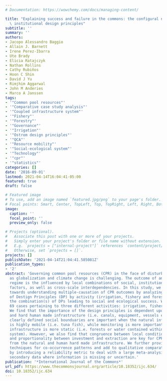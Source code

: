 ```yaml
---
# Documentation: https://wowchemy.com/docs/managing-content/

title: "Explaining success and failure in the commons: the configural nature of Ostrom's\
  \ institutional design principles"
subtitle: ''
summary: ''
authors:
- Jacopo Alessandro Baggio
- Allain J. Barnett
- Irene Perez-Ibarra
- Ute Brady
- Elicia Ratajczyk
- Nathan Rollins
- Cathy Rubiños
- Hoon C Shin
- David J Yu
- Rimjhim Aggarwal
- John M Anderies
- Marco A Janssen
tags:
- '"Common pool resources"'
- '"Comparative case study analysis"'
- '"Coupled infrastructure system"'
- '"Fishery"'
- '"Forestry"'
- '"Governance"'
- '"Irrigation"'
- '"Ostrom design principles"'
- '"QCA"'
- '"Resource mobility"'
- '"Social-ecological system"'
- '"Technology"'
- '"cpr"'
- '"statistics"'
categories: []
date: '2016-09-01'
lastmod: 2021-04-14T16:04:41-05:00
featured: true
draft: false

# Featured image
# To use, add an image named `featured.jpg/png` to your page's folder.
# Focal points: Smart, Center, TopLeft, Top, TopRight, Left, Right, BottomLeft, Bottom, BottomRight.
image:
  caption: ''
  focal_point: ''
  preview_only: false

# Projects (optional).
#   Associate this post with one or more of your projects.
#   Simply enter your project's folder or file name without extension.
#   E.g. `projects = ["internal-project"]` references `content/project/deep-learning/index.md`.
#   Otherwise, set `projects = []`.
projects: []
publishDate: '2021-04-14T21:04:41.585081Z'
publication_types:
- '2'
abstract: 'Governing common pool resources (CPR) in the face of disturbances such
  as globalization and climate change is challenging. The outcome of any CPR governance
  regime is the influenced by local combinations of social, institutional, and biophysical
  factors, as well as cross-scale interdependencies. In this study, we take a step
  towards understanding multiple-causation of CPR outcomes by analyzing 1) the co-occurrence
  of Destign Principles (DP) by activity (irrigation, fishery and forestry), and 2)
  the combination(s) of DPs leading to social and ecological success. We analyzed
  69 cases pertaining to three different activities: irrigation, fishery, and forestry.
  We find that the importance of the design principles is dependent upon the natural
  and hard human made infrastructure (i.e. canals, equipment, vessels etc.). For example,
  clearly defined social bounduaries are important when the natural infrastructure
  is highly mobile (i.e. tuna fish), while monitoring is more important when the natural
  infrastructure is more static (i.e. forests or water contained within an irrigation
  system). However, we also find that congruence between local conditions and rules
  and proportionality between investment and extraction are key for CPR success independent
  from the natural and human hard made infrastructure. We further provide new visualization
  techniques for co-occurrence patterns and add to qualitative comparative analysis
  by introducing a reliability metric to deal with a large meta-analysis dataset on
  secondary data where information is missing or uncertain.'
publication: '*International Journal of the Commons*'
url_pdf: https://www.thecommonsjournal.org/article/10.18352/ijc.634/
doi: 10.18352/ijc.634
---
```


